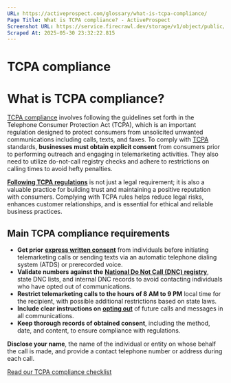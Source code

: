 ```yaml
---
URL: https://activeprospect.com/glossary/what-is-tcpa-compliance/
Page Title: What is TCPA compliance? - ActiveProspect
Screenshot URL: https://service.firecrawl.dev/storage/v1/object/public/media/screenshot-19aa1b84-aba8-4731-b84c-e0fdc24c2f8f.png
Scraped At: 2025-05-30 23:32:22.815
---
```

# TCPA compliance

# What is TCPA compliance?

[TCPA compliance](https://activeprospect.com/tcpa-compliance/) involves following the guidelines set forth in the Telephone Consumer Protection Act (TCPA), which is an important regulation designed to protect consumers from unsolicited unwanted communications including calls, texts, and faxes. To comply with [TCPA](https://activeprospect.com/glossary/tcpa/) standards, **businesses must obtain explicit consent** from consumers prior to performing outreach and engaging in telemarketing activities. They also need to utilize do-not-call registry checks and adhere to restrictions on calling times to avoid hefty penalties.

[**Following TCPA regulations**](https://activeprospect.com/tcpa-compliance/tcpa-compliance-requirements/) is not just a legal requirement; it is also a valuable practice for building trust and maintaining a positive reputation with consumers. Complying with TCPA rules helps reduce legal risks, enhances customer relationships, and is essential for ethical and reliable business practices.

## Main TCPA compliance requirements

- **Get prior** [**express written consent**](https://activeprospect.com/blog/express-written-consent/) from individuals before initiating telemarketing calls or sending texts via an automatic telephone dialing system (ATDS) or prerecorded voice.
- **Validate numbers against the** [**National Do Not Call (DNC) registry**](https://activeprospect.com/blog/do-not-call-rules/), state DNC lists, and internal DNC records to avoid contacting individuals who have opted out of communications.
- **Restrict telemarketing calls to the hours of 8 AM to 9 PM** local time for the recipient, with possible additional restrictions based on state laws.
- **Include clear instructions on** [**opting out**](https://activeprospect.com/blog/tcpa-revocation-of-consent/) of future calls and messages in all communications.
- **Keep thorough records of obtained consent**, including the method, date, and content, to ensure compliance with regulations.

**Disclose your name**, the name of the individual or entity on whose behalf the call is made, and provide a contact telephone number or address during each call.

[Read our TCPA compliance checklist](https://activeprospect.com/blog/tcpa-compliance-checklist/)

